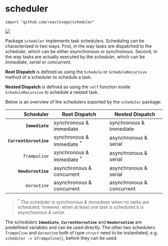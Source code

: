 # scheduler

    import "github.com/reactivego/scheduler"

[![](https://godoc.org/github.com/reactivego/scheduler?status.png)](http://godoc.org/github.com/reactivego/scheduler)

Package `scheduler` implements task schedulers. Scheduling can be characterized in two ways. First, in the way tasks are dispatched to the scheduler, which can be either *asynchronous* or *synchronous*. Second, in the way tasks are actually executed by the *scheduler*, which can be *immediate*, *serial* or *concurrent*.

**Root Dispatch** is defined as using the `Schedule` or `ScheduleRecursive` method of a scheduler to schedule a task.

**Nested Dispatch** is defined as using the `self` function inside `ScheduleRecursive` to schedule a nested task.

Below is an overview of the schedulers exported by the `scheduler` package:


| Scheduler 			| Root Dispatch			| Nested Dispatch		|
| ---:      				| ---  						| ---    					|
| **`Immediate`**			| synchronous & immediate 	| synchronous & immediate 	|
| **`CurrentGoroutine`**	| synchronous & immediate <sup>*</sup> 	| asynchronous & serial		|
| *`Trampoline`*				| synchronous & immediate <sup>*</sup> 	| asynchronous & serial		|
| **`NewGoroutine`**		| asynchronous & concurrent	| asynchronous & serial		|
| *`Goroutine`*				| asynchronous & concurrent	| asynchronous & concurrent	|

> <sup>*</sup> The scheduler is *synchronous & immediate* when no tasks are scheduled; however, when at least one task is scheduled it is *asynchronous & serial*.

The schedulers **`Immediate`**, **`CurrentGoroutine`** and **`NewGoroutine`** are predefined variables and can be used directly. The other two schedulers *`Trampoline`* and *`Goroutine`* both of type *`struct`* need to be instantiated, e.g. `scheduler := &Trampoline{}`, before they can be used.
